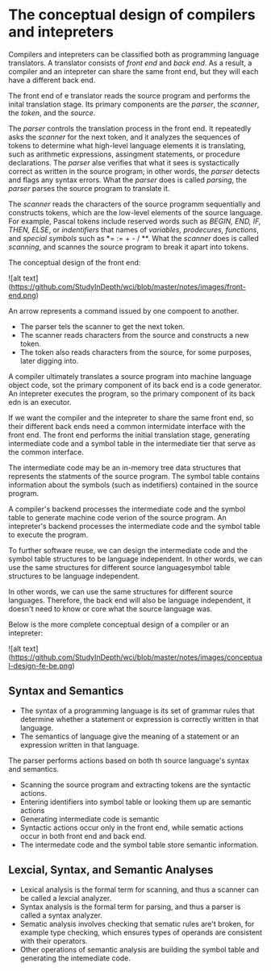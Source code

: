 # The conceptual design of compilers and intepreters

Compilers and intepreters can be classified both as programming language translators.
A translator consists of *front end* and *back end*. As a result, a compiler and an intepreter can share the same front end,
but they will each have a different back end.

The front end of e translator reads the source program and performs the inital translation stage. Its primary components are the *parser*, the *scanner*, the *token*, and the *source*.

The *parser* controls the translation process in the front end. It repeatedly asks the *scanner* for the next token, and it analyzes the sequences of tokens to determine what high-level language elements it is translating, such as arithmetic expressions, assingment statements, or procedure declarations. 
The *parser* alse verifies that what it sees is systactically correct as written in the source program; in other words, the *parser* detects and flags any syntax errors. What the *parser* does is called *parsing*, the *parser* parses the source program to translate it.

The *scanner* reads the characters of the source programm sequentially and constructs tokens, which are the low-level elements of the source language. For example, Pascal tokens include reserved words such as *BEGIN, END, IF, THEN, ELSE*, or *indentifiers* that names of *variables, prodecures, functions*, and *special symbols* such as *= := + - / **. What the *scanner* does is called *scanning*, and scannes the source program to break it apart into tokens.

The conceptual design of the front end:

![alt text] (https://github.com/StudyInDepth/wci/blob/master/notes/images/front-end.png)

An arrow represents a command issued by one compoent to another. 
* The parser tels the scanner to get the next token.
* The scanner reads characters from the source and constructs a new token.
* The token also reads characters from the source, for some purposes, later digging into.

A compiler ultimately translates a source program into machine language object code, sot the primary component of its back end is a code generator.
An intepreter executes the program, so the primary component of its back edn is an executor.

If we want the compiler and the intepreter to share the same front end, so their different back ends need a common intermidate interface with the front end.
The front end performs the initial translation stage, generating intermediate code and a symbol table in the intermediate tier that serve as the common interface.

The intermediate code may be an in-memory tree data structures that represents the statments of the source program.
The symbol table contains information about the symbols (such as indetifiers) contained in the source program.

A compiler's backend processes the intermediate code and the symbol table to generate machine code verion of the source program.
An intepreter's backend processes the intermediate code and the symbol table to execute the program.

To further software reuse, we can design the intermediate code and the symbol table structures to be language independent.
In other words, we can use the same structures for different source languagesymbol table structures to be language independent.

In other words, we can use the same structures for different source languages. Therefore, the back end will also be language independent, it doesn't need to know or core what the source language was.

Below is the more complete conceptual design of a compiler or an intepreter:

![alt text] (https://github.com/StudyInDepth/wci/blob/master/notes/images/conceptual-design-fe-be.png)

## Syntax and Semantics

* The syntax of a programming language is its set of grammar rules that determine whether a statement or expression is correctly written in that language.
* The semantics of language give the meaning of a statement or an expression written in that language.

The parser performs actions based on both th source language's syntax and semantics.
* Scanning the source program and extracting tokens are the syntactic actions. 
* Entering identifiers into symbol table or looking them up are semantic actions
* Generating intermediate code is semantic
* Syntactic actions occur only in the front end, while sematic actions occur in both front end and back end.
* The intermedate code and the symbol table store semantic information.

## Lexcial, Syntax, and Semantic Analyses 

* Lexical analysis is the formal term for scanning, and thus a scanner can be called a lexcial analyzer.
* Syntax analysis is the formal term for parsing, and thus a parser is called a syntax analyzer.
* Sematic analysis involves checking that sematic rules are't broken, for example type checking, which ensures types of operands are consistent with their operators.
* Other operations of semantic analysis are building the symbol table and generating the intemediate code.



 
